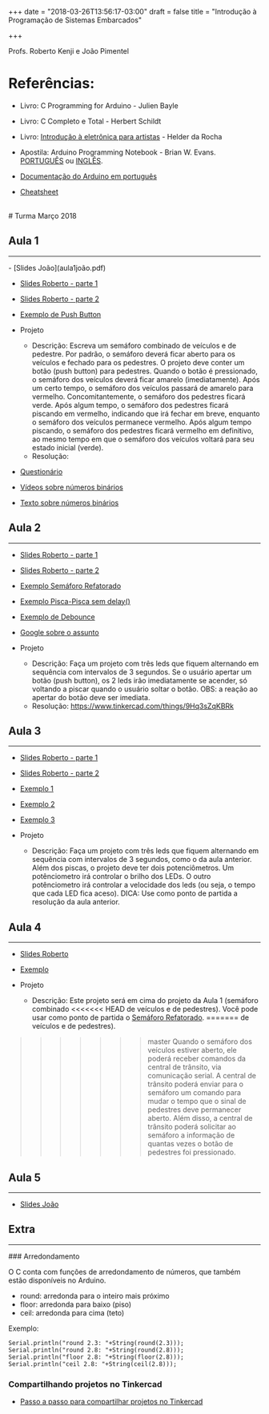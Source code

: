 +++
date = "2018-03-26T13:56:17-03:00"
draft = false
title = "Introdução à Programação de Sistemas Embarcados"

+++

Profs. Roberto Kenji e João Pimentel


# Referências:

 - Livro: C Programming for Arduino - Julien Bayle

 - Livro: C Completo e Total - Herbert Schildt

 - Livro: [Introdução à eletrônica para artistas](http://www.argonavis.com.br/download/eletronica-para-artistas.html) - Helder da Rocha
 - Apostila: Arduino Programming Notebook - Brian W. Evans. [PORTUGUÊS](notebook_pt_br.pdf) ou [INGLÊS](notebook_en.pdf).

 - [Documentação do Arduino em português](https://www.arduino.cc/reference/pt/)

 - [Cheatsheet](cheatsheet.jpeg)

<br />
# Turma Março 2018


## Aula 1
<hr />
 - [Slides João](aula1joão.pdf)

 - [Slides Roberto - parte 1](aula1kenji-parte1.pdf)

 - [Slides Roberto - parte 2](aula1kenji-parte2.pdf)

 - [Exemplo de Push Button](exemplo_pushbutton.png)

 - Projeto
   - Descrição: Escreva um semáforo combinado de veículos e de pedestre.
   Por padrão, o semáforo deverá ficar aberto para os veículos e fechado para os pedestres.
   O projeto deve conter um botão (push button) para pedestres.
   Quando o botão é pressionado, o semáforo dos veículos deverá ficar amarelo (imediatamente).
   Após um certo tempo, o semáforo dos veículos passará de amarelo para vermelho.
   Concomitantemente, o semáforo dos pedestres ficará verde.
   Após algum tempo, o semáforo dos pedestres ficará piscando em vermelho, indicando
   que irá fechar em breve, enquanto o semáforo dos veículos permanece vermelho.
   Após algum tempo piscando, o semáforo dos pedestres ficará vermelho em definitivo,
   ao mesmo tempo em que o semáforo dos veículos voltará para seu estado inicial (verde).
   - Resolução:

 - [Questionário](https://goo.gl/forms/LhvOp8lUqtSZ6ctC2)

 - [Vídeos sobre números binários](https://pt.khanacademy.org/math/algebra-home/alg-intro-to-algebra/algebra-alternate-number-bases/v/number-systems-introduction)

 - [Texto sobre números binários](https://www.tecmundo.com.br/infografico/9424-como-um-computador-faz-calculos-pelo-sistema-binario-.htm)

## Aula 2
<hr />

- [Slides Roberto - parte 1](aula2kenji-parte1.pdf)

- [Slides Roberto - parte 2](aula2kenji-parte2.pdf)

- [Exemplo Semáforo Refatorado](https://www.tinkercad.com/things/lsRlh2fF7nc)

- [Exemplo Pisca-Pisca sem delay()](https://www.tinkercad.com/things/9Fmb7YLFRuO)

- [Exemplo de Debounce](https://www.tinkercad.com/things/bxMeDZzWh4j)

- [Google sobre o assunto](https://www.google.com.br/search?q=arduino+delay+n%C3%A3o+bloqueante)

- Projeto
  - Descrição: Faça um projeto com três leds que fiquem alternando em sequência com intervalos de 3 segundos.
    Se o usuário apertar um botão (push button), os 2 leds irão imediatamente se acender,
    só voltando a piscar quando o usuário soltar o botão.
    OBS: a reação ao apertar do botão deve ser imediata.
  - Resolução: https://www.tinkercad.com/things/9Hq3sZqKBRk

## Aula 3
<hr />

- [Slides Roberto - parte 1](aula3kenji-parte1.pdf)

- [Slides Roberto - parte 2](aula3kenji-parte2.pdf)

- [Exemplo 1](https://www.tinkercad.com/things/82jRMjBJ57S)

- [Exemplo 2](https://www.tinkercad.com/things/iNXi9pq43RE)

- [Exemplo 3](https://www.tinkercad.com/things/lmARHvd7IoS)

- Projeto
  - Descrição: Faça um projeto com três leds que fiquem alternando em sequência
   com intervalos de 3 segundos, como o da aula anterior.
   Além dos piscas, o projeto deve ter dois potenciômetros. Um potênciometro
   irá controlar o brilho dos LEDs. O outro potênciometro irá controlar a velocidade
   dos leds (ou seja, o tempo que cada LED fica aceso).
   DICA: Use como ponto de partida a resolução da aula anterior.


## Aula 4
<hr />

 - [Slides Roberto](aula4kenji.pdf)

 - [Exemplo](https://www.tinkercad.com/things/d6ctTW0g7ds)

 - Projeto
   - Descrição: Este projeto será em cima do projeto da Aula 1 (semáforo combinado
<<<<<<< HEAD
     de veículos e de pedestres). Você pode usar como ponto de partida o
     [Semáforo Refatorado](https://www.tinkercad.com/things/lsRlh2fF7nc).
=======
     de veículos e de pedestres).
>>>>>>> master
     Quando o semáforo dos veículos estiver aberto, ele poderá receber comandos
     da central de trânsito, via comunicação serial.
     A central de trânsito poderá enviar para o semáforo um comando para mudar
     o tempo que o sinal de pedestres deve permanecer aberto.
     Além disso, a central de trânsito poderá solicitar ao semáforo a informação
     de quantas vezes o botão de pedestres foi pressionado.

## Aula 5
<hr />

 - [Slides João](#)

## Extra
<hr />
### Arredondamento

O C conta com funções de arredondamento de números, que também estão disponíveis
no Arduino.

- round: arredonda para o inteiro mais próximo
- floor: arredonda para baixo (piso)
- ceil: arredonda para cima (teto)

Exemplo:

```
Serial.println("round 2.3: "+String(round(2.3)));
Serial.println("round 2.8: "+String(round(2.8)));
Serial.println("floor 2.8: "+String(floor(2.8)));
Serial.println("ceil 2.8: "+String(ceil(2.8)));
```

### Compartilhando projetos no Tinkercad

 - [Passo a passo para compartilhar projetos no Tinkercad](compartilharTinkercad.pdf)
